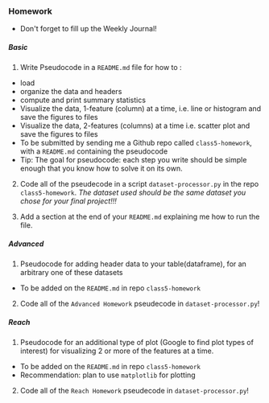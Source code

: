### Homework
* Don't forget to fill up the Weekly Journal! 

##### Basic
1. Write Pseudocode in a `README.md` file for how to :
  * load
  * organize the data and headers
  * compute and print summary statistics 
  * Visualize the data, 1-feature (column) at a time, i.e. line or histogram and save the figures to files 
  * Visualize the data, 2-features (columns) at a time i.e. scatter plot and save the figures to files
  * To be submitted by sending me a Github repo called `class5-homework`, with a `README.md` containing the pseudocode
  * Tip: The goal for pseudocode: each step you write should be simple enough that you know how to solve it on its own.

2. Code all of the pseudecode in a script `dataset-processor.py` in the repo `class5-homework`. *The dataset used should be the same dataset you chose for your final project!!!*

3. Add a section at the end of your `README.md` explaining me how to run the file.

##### Advanced
1. Pseudocode for adding header data to your table(dataframe), for an arbitrary one of these datasets
  * To be added on the `README.md` in repo `class5-homework`
2. Code all of the `Advanced Homework` pseudecode in `dataset-processor.py`!

##### Reach
1. Pseudocode for an additional type of plot (Google to find plot types of interest) for visualizing 2 or more of the features at a time.
  * To be added on the `README.md` in repo `class5-homework`
  * Recommendation: plan to use `matplotlib` for plotting
2. Code all of the `Reach Homework` pseudecode in `dataset-processor.py`!